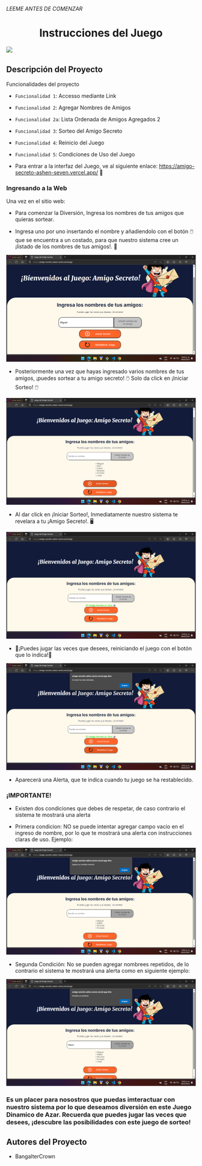 <em> LEEME ANTES DE COMENZAR </em>
<h1 align="center"> Instrucciones del Juego </h1>

<p align="left">
   <img src="https://img.shields.io/badge/STATUS-%20Finalizado-blue">
   </p>

<h2> Descripción del Proyecto </h2>

 Funcionalidades del proyecto

- `Funcionalidad 1`: Accesso mediante Link
- `Funcionalidad 2`: Agregar Nombres de Amigos
- `Funcionalidad 2a`: Lista Ordenada de Amigos Agregados 2
- `Funcionalidad 3`: Sorteo del Amigo Secreto
- `Funcionalidad 4`: Reinicio del Juego
- `Funcionalidad 5`: Condiciones de Uso del Juego

- Para entrar a la interfaz del Juego, ve al siguiente enlace: https://amigo-secreto-ashen-seven.vercel.app/ 🔗

<h3> Ingresando a la Web</h3>

<p> Una vez en el sitio web: </p>

- Para comenzar la Diversión, Ingresa los nombres de tus amigos que quieras sortear.

- Ingresa uno por uno insertando el nombre y añadiendolo con el botón 🖱️ que se encuentra a un costado, para que nuestro sistema cree un ¡listado de los nombres de tus amigos!. 📝


<img src="assets/img.png">


- Posteriormente una vez que hayas ingresado varios nombres de tus amigos, ¡puedes sortear a tu amigo secreto!
🖱️ Solo da click en ¡Iniciar Sorteo! 🖱️


<img src="assets/img1.png">


- Al dar click en ¡Iniciar Sorteo!, Inmediatamente nuestro sistema te revelara a tu ¡Amigo Secreto!. 🖥️


<img src="assets/img2.png">


- 🔄¡Puedes jugar las veces que desees, reiniciando el juego con el botón que lo indica!🔄


<img src="assets/img3.png">


- Aparecerá una Alerta, que te indica cuando tu juego se ha restablecido.

<h3> ¡IMPORTANTE! </h3>

- Existen dos condiciones que debes de respetar, de caso contrario el sistema te mostrará una alerta

- Primera condicion: NO se puede intentar agregar campo vacio en el ingreso de nombre, por lo que te mostrará una alerta con instrucciones claras de uso. Ejemplo:


<img src="assets/img4.png">


- Segunda Condición: No se pueden agregar nombrees repetidos, de lo contrario el sistema te mostrará una alerta como en siguiente ejemplo:


<img src="assets/img5.png">


<h3> Es un placer para nosostros que puedas imteractuar con nuestro sistema por lo que deseamos diversión en este Juego Dinamico de Azar. Recuerda que puedes jugar las veces que desees, ¡descubre las posibilidades con este juego de sorteo!</h3>


<h2> Autores del Proyecto </h2>

- BangalterCrown